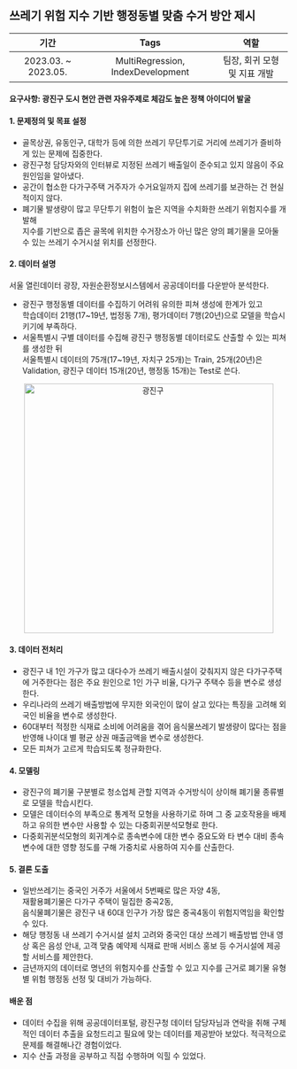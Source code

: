 ## 쓰레기 위험 지수 기반 행정동별 맞춤 수거 방안 제시

|기간|Tags|역할|
|:---:|:---:|:---:|
|2023.03. ~ 2023.05.| MultiRegression, IndexDevelopment |팀장, 회귀 모형 및 지표 개발 |

#### 요구사항: 광진구 도시 현안 관련 자유주제로 체감도 높은 정책 아이디어 발굴
#### 1. 문제정의 및 목표 설정
- 골목상권, 유동인구, 대학가 등에 의한 쓰레기 무단투기로 거리에 쓰레기가 즐비하게 있는 문제에 집중한다.
- 광진구청 담당자와의 인터뷰로 지정된 쓰레기 배출일이 준수되고 있지 않음이 주요 원인임을 알아냈다.
- 공간이 협소한 다가구주택 거주자가 수거요일까지 집에 쓰레기를 보관하는 건 현실적이지 않다.
- 폐기물 발생량이 많고 무단투기 위험이 높은 지역을 수치화한 쓰레기 위험지수를 개발해<br>
  지수를 기반으로 좁은 골목에 위치한 수거장소가 아닌 많은 양의 폐기물을 모아둘 수 있는 쓰레기 수거시설 위치를 선정한다.
  
#### 2. 데이터 설명
서울 열린데이터 광장, 자원순환정보시스템에서 공공데이터를 다운받아 분석한다.
- 광진구 행정동별 데이터를 수집하기 어려워 유의한 피쳐 생성에 한계가 있고<br>
  학습데이터 21행(17~19년, 법정동 7개), 평가데이터 7행(20년)으로 모델을 학습시키기에 부족하다.
- 서울특별시 구별 데이터를 수집해 광진구 행정동별 데이터로도 산출할 수 있는 피쳐를 생성한 뒤<br>
  서울특별시 데이터의 75개(17~19년, 자치구 25개)는 Train, 25개(20년)은 Validation, 광진구 데이터 15개(20년, 행정동 15개)는 Test로 쓴다.
  
<p align="center">
<img width="451" alt="광진구" src="https://github.com/HASEOKYUNG/2023_Gwangjingu_BigdataContest/assets/104245855/84ffa590-985e-4593-ab10-3b9918746d4a">
</p>

#### 3. 데이터 전처리
- 광진구 내 1인 가구가 많고 대다수가 쓰레기 배출시설이 갖춰지지 않은 다가구주택에 거주한다는 점은 주요 원인으로 1인 가구 비율, 다가구 주택수 등을 변수로 생성한다.
- 우리나라의 쓰레기 배출방법에 무지한 외국인이 많이 살고 있다는 특징을 고려해 외국인 비율을 변수로 생성한다.
- 60대부터 적정한 식재료 소비에 어려움을 겪어 음식물쓰레기 발생량이 많다는 점을 반영해 나이대 별 평균 상권 매출금액을 변수로 생성한다.
- 모든 피쳐가 고르게 학습되도록 정규화한다.

#### 4. 모델링
- 광진구의 폐기물 구분별로 청소업체 관할 지역과 수거방식이 상이해 폐기물 종류별로 모델을 학습시킨다.
- 모델은 데이터수의 부족으로 통계적 모형을 사용하기로 하며 그 중 교호작용을 배제하고 유의한 변수만 사용할 수 있는 다중회귀분석모형로 한다.
- 다중회귀분석모형의 회귀계수로 종속변수에 대한 변수 중요도와 타 변수 대비 종속변수에 대한 영향 정도를 구해 가중치로 사용하여 지수를 산출한다.

#### 5. 결론 도출
- 일반쓰레기는 중국인 거주가 서울에서 5번째로 많은 자양 4동, <br>
  재활용폐기물은 다가구 주택이 밀집한 중곡2동, <br>
  음식물폐기물은 광진구 내 60대 인구가 가장 많은 중곡4동이 위험지역임을 확인할 수 있다.
- 해당 행정동 내 쓰레기 수거시설 설치 고려와 중국인 대상 쓰레기 배출방법 안내 영상 혹은 음성 안내, 고객 맞춤 예약제 식재료 판매 서비스 홍보 등 수거시설에 제공할 서비스를 제안한다.
- 금년까지의 데이터로 명년의 위험지수를 산출할 수 있고 지수를 근거로 폐기물 유형별 위험 행정동 선정 및 대비가 가능하다.

#### 배운 점
- 데이터 수집을 위해 공공데이터포털, 광진구청 데이터 담당자님과 연락을 취해 구체적인 데이터 추출을 요청드리고 필요에 맞는 데이터를 제공받아 보았다. 적극적으로 문제를 해결해나간 경험이었다.
- 지수 산출 과정을 공부하고 직접 수행하며 익힐 수 있었다.
